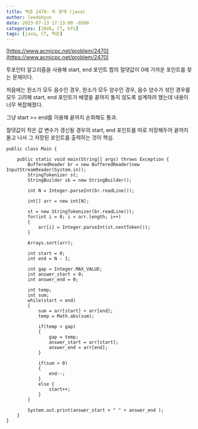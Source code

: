 ```yaml
---
title: 백준 2470- 두 용액 (java)
author: leedohyun
date: 2023-07-13 17:13:00 -0500
categories: [JAVA, CT, bfs]
tags: [java, CT, 백준]
---
```


[https://www.acmicpc.net/problem/2470](https://www.acmicpc.net/problem/2470)

투포인터 알고리즘을 사용해 start, end 포인트 합의 절댓값이 0에 가까운 포인트를 찾는 문제이다.

처음에는 원소가 모두 음수인 경우, 원소가 모두 양수인 경우, 음수 양수가 섞인 경우를 모두 고려해 start, end 포인트가 배열을 끝까지 돌지 않도록 설계하려 했는데 내용이 너무 복잡해졌다.

그냥 start >= end를 이용해 끝까지 순회해도 통과.

절댓값이 작은 값 변수가 갱신될 경우의 start, end 포인트를 따로 저장해두어 끝까지 돌고 나서 그 저장된 포인트를 출력하는 것이 핵심.

```
public class Main {

    public static void main(String[] args) throws Exception {
        BufferedReader br = new BufferedReader(new InputStreamReader(System.in));
        StringTokenizer st;
        StringBuilder sb = new StringBuilder();

        int N = Integer.parseInt(br.readLine());

        int[] arr = new int[N];

        st = new StringTokenizer(br.readLine());
        for(int i = 0; i < arr.length; i++)
        {
            arr[i] = Integer.parseInt(st.nextToken());
        }

        Arrays.sort(arr);
        
        int start = 0;
        int end = N - 1;
        
        int gap = Integer.MAX_VALUE;
        int answer_start = 0;
        int answer_end = 0;
        
        int temp;
        int sum;
        while(start < end)
        {
            sum = arr[start] + arr[end];
            temp = Math.abs(sum);
            
            if(temp < gap)
            {
                gap = temp;
                answer_start = arr[start];
                answer_end = arr[end];
            }
            
            if(sum > 0)
            {
                end--;
            }
            else {
                start++;
            }
        }
        
        System.out.print(answer_start + " " + answer_end );
    }
}
```